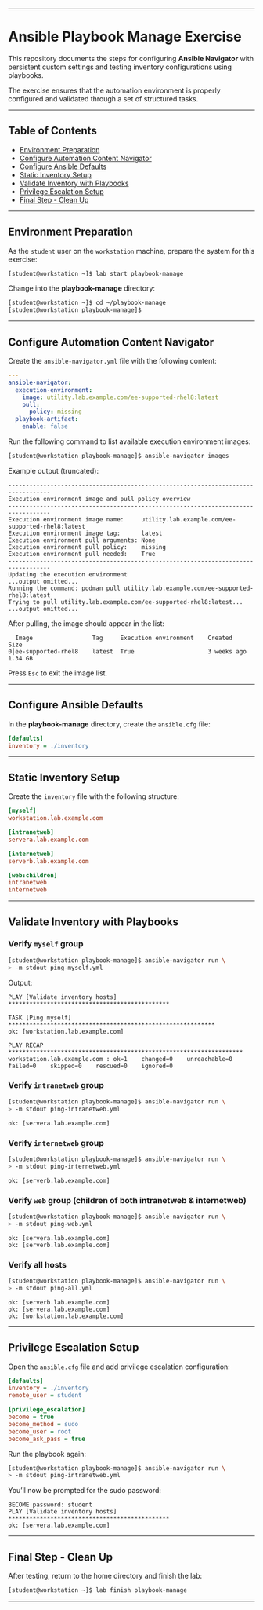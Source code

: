 ***

# Ansible Playbook Manage Exercise

This repository documents the steps for configuring **Ansible Navigator** with persistent custom settings and testing inventory configurations using playbooks.  

The exercise ensures that the automation environment is properly configured and validated through a set of structured tasks.

***

## Table of Contents
- [Environment Preparation](#environment-preparation)  
- [Configure Automation Content Navigator](#configure-automation-content-navigator)  
- [Configure Ansible Defaults](#configure-ansible-defaults)  
- [Static Inventory Setup](#static-inventory-setup)  
- [Validate Inventory with Playbooks](#validate-inventory-with-playbooks)  
- [Privilege Escalation Setup](#privilege-escalation-setup)  
- [Final Step - Clean Up](#final-step---clean-up)  

***

## Environment Preparation
As the `student` user on the `workstation` machine, prepare the system for this exercise:

```bash
[student@workstation ~]$ lab start playbook-manage
```

Change into the **playbook-manage** directory:

```bash
[student@workstation ~]$ cd ~/playbook-manage
[student@workstation playbook-manage]$
```

***

## Configure Automation Content Navigator
Create the `ansible-navigator.yml` file with the following content:

```yaml
---
ansible-navigator:
  execution-environment:
    image: utility.lab.example.com/ee-supported-rhel8:latest
    pull:
      policy: missing
  playbook-artifact:
    enable: false
```

Run the following command to list available execution environment images:

```bash
[student@workstation playbook-manage]$ ansible-navigator images
```

Example output (truncated):

```
----------------------------------------------------------------------------------
Execution environment image and pull policy overview
----------------------------------------------------------------------------------
Execution environment image name:     utility.lab.example.com/ee-supported-rhel8:latest
Execution environment image tag:      latest
Execution environment pull arguments: None
Execution environment pull policy:    missing
Execution environment pull needed:    True
----------------------------------------------------------------------------------
Updating the execution environment
...output omitted...
Running the command: podman pull utility.lab.example.com/ee-supported-rhel8:latest
Trying to pull utility.lab.example.com/ee-supported-rhel8:latest...
...output omitted...
```

After pulling, the image should appear in the list:

```
  Image                 Tag     Execution environment    Created      Size
0│ee-supported-rhel8    latest  True                     3 weeks ago  1.34 GB
```

Press `Esc` to exit the image list.

***

## Configure Ansible Defaults
In the **playbook-manage** directory, create the `ansible.cfg` file:

```ini
[defaults]
inventory = ./inventory
```

***

## Static Inventory Setup
Create the `inventory` file with the following structure:

```ini
[myself]
workstation.lab.example.com

[intranetweb]
servera.lab.example.com

[internetweb]
serverb.lab.example.com

[web:children]
intranetweb
internetweb
```

***

## Validate Inventory with Playbooks

### Verify `myself` group
```bash
[student@workstation playbook-manage]$ ansible-navigator run \
> -m stdout ping-myself.yml
```

Output:

```
PLAY [Validate inventory hosts] **********************************************

TASK [Ping myself] ***********************************************************
ok: [workstation.lab.example.com]

PLAY RECAP *******************************************************************
workstation.lab.example.com : ok=1    changed=0    unreachable=0    failed=0    skipped=0    rescued=0    ignored=0
```

### Verify `intranetweb` group
```bash
[student@workstation playbook-manage]$ ansible-navigator run \
> -m stdout ping-intranetweb.yml
```

```
ok: [servera.lab.example.com]
```

### Verify `internetweb` group
```bash
[student@workstation playbook-manage]$ ansible-navigator run \
> -m stdout ping-internetweb.yml
```

```
ok: [serverb.lab.example.com]
```

### Verify `web` group (children of both intranetweb & internetweb)
```bash
[student@workstation playbook-manage]$ ansible-navigator run \
> -m stdout ping-web.yml
```

```
ok: [servera.lab.example.com]
ok: [serverb.lab.example.com]
```

### Verify all hosts
```bash
[student@workstation playbook-manage]$ ansible-navigator run \
> -m stdout ping-all.yml
```

```
ok: [serverb.lab.example.com]
ok: [servera.lab.example.com]
ok: [workstation.lab.example.com]
```

***

## Privilege Escalation Setup
Open the `ansible.cfg` file and add privilege escalation configuration:

```ini
[defaults]
inventory = ./inventory
remote_user = student

[privilege_escalation]
become = true
become_method = sudo
become_user = root
become_ask_pass = true
```

Run the playbook again:

```bash
[student@workstation playbook-manage]$ ansible-navigator run \
> -m stdout ping-intranetweb.yml
```

You’ll now be prompted for the sudo password:

```
BECOME password: student
PLAY [Validate inventory hosts] **********************************************
ok: [servera.lab.example.com]
```

***

## Final Step - Clean Up
After testing, return to the home directory and finish the lab:

```bash
[student@workstation ~]$ lab finish playbook-manage
```

***

